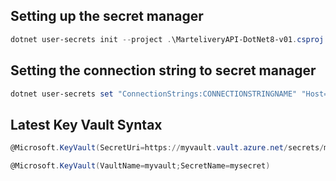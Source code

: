 ﻿## Setting up the secret manager
```powershell
dotnet user-secrets init --project .\MarteliveryAPI-DotNet8-v01.csproj
```

## Setting the connection string to secret manager
```powershell
dotnet user-secrets set "ConnectionStrings:CONNECTIONSTRINGNAME" "Host=HOSTNAME;Port=PORTNUMBER;Database=DBNAME;Username=USERNAME;Password=PASSWORD" --project PROJECTNAMEPATH
```

## Latest Key Vault Syntax
```powershell
@Microsoft.KeyVault(SecretUri=https://myvault.vault.azure.net/secrets/mysecret/)

@Microsoft.KeyVault(VaultName=myvault;SecretName=mysecret)
```